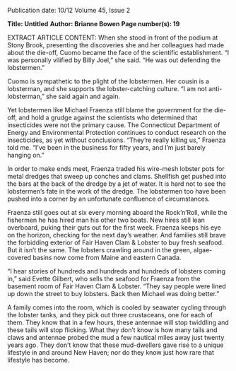 Publication date: 10/12
Volume 45, Issue 2

**Title: Untitled**
**Author: Brianne Bowen**
**Page number(s): 19**

EXTRACT ARTICLE CONTENT:
When she stood in front of the podium at Stony 
Brook, presenting the discoveries she and her colleagues 
had made about the die-off, Cuomo became the face of 
the scientific establishment. “I was personally vilified 
by Billy Joel,” she said. “He was out defending the 
lobstermen.”

Cuomo is sympathetic to the plight of the 
lobstermen. Her cousin is a lobsterman, and she 
supports the lobster-catching culture. “I am not anti-
lobsterman,” she said again and again. 

Yet lobstermen like Michael Fraenza still blame the 
government for the die-off, and hold a grudge against 
the scientists who determined that insecticides were 
not the primary cause. The Connecticut Department 
of Energy and Environmental Protection  continues 
to conduct research on the insecticides, as yet without 
conclusions. “They’re really killing us,” Fraenza told me. 
“I’ve been in the business for fifty years, and I’m just 
barely hanging on.”

In order to make ends meet, Fraenza traded his 
wire-mesh lobster pots for metal dredges that sweep up 
conches and clams. Shellfish get pushed into the bars at 
the back of the dredge by a jet of water. It is hard not to 
see the lobstermen’s fate in the work of the dredge. The 
lobstermen too have been pushed into a corner by an 
unfortunate confluence of circumstances. 

Fraenza still goes out at six every morning aboard 
the Rock’n’Roll, while the fishermen he has hired man 
his other two boats. New hires still lean overboard, 
puking their guts out for the first week. Fraenza keeps 
his eye on the horizon, checking for the next day’s 
weather. And families still brave the forbidding exterior 
of Fair Haven Clam & Lobster to buy fresh seafood. 
But it isn’t the same. The lobsters crawling around in the 
green, algae-covered basins now come from Maine and 
eastern Canada. 

“I hear stories of hundreds and hundreds and 
hundreds of lobsters coming in,” said Evette Gilbert, 
who sells the seafood for Fraenza from the basement 
room of Fair Haven Clam & Lobster. “They say people 
were lined up down the street to buy lobsters. Back then 
Michael was doing better.”

A family comes into the room, which is cooled by 
seawater cycling through the lobster tanks, and they pick 
out three crustaceans, one for each of them. They know 
that in a few hours, these antennae will stop twiddling 
and these tails will stop flicking. What they don’t know is 
how many tails and claws and antennae probed the mud 
a few nautical miles away just twenty years ago. They 
don’t know that these mud-dwellers gave rise to a unique 
lifestyle in and around New Haven; nor do they know 
just how rare that lifestyle has become.